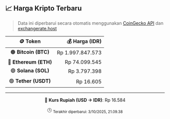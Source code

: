 

<!-- HARGA_KRIPTO -->
## 📈 Harga Kripto Terbaru

> Data ini diperbarui secara otomatis menggunakan [CoinGecko API](https://www.coingecko.com/) dan [exchangerate.host](https://exchangerate.host/)

<div align="center">

| 🪙 Token | 💰 Harga (IDR) |
|:------:|---------------:|
| 🟠 **Bitcoin (BTC)**   | Rp 1.997.847.573 |
| 🔵 **Ethereum (ETH)**  | Rp 74.099.545 |
| 🟣 **Solana (SOL)**    | Rp 3.797.398 |
| 🟢 **Tether (USDT)**   | Rp 16.605 |

---

💱 **Kurs Rupiah (USD → IDR)**: Rp 16.584

🕒 <sub>Terakhir diperbarui: 3/10/2025, 21.09.38</sub>

</div>
<!-- /HARGA_KRIPTO -->